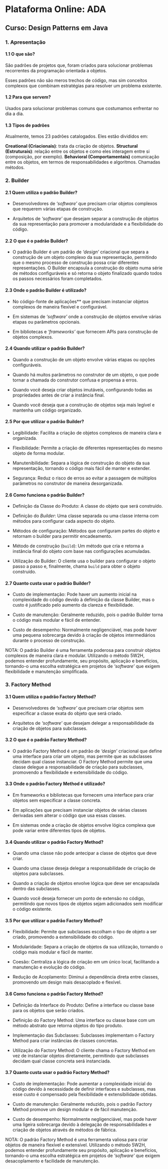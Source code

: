 # Plataforma Online: ADA

## Curso: Design Patterns em Java

### 1. Apresentação

#### 1.1 O que são?

São padrões de projetos que, foram criados para solucionar problemas recorrentes da programação orientada a objetos.

Esses padrões não são meros trechos de código, mas sim conceitos complexos que combinam estratégias para resolver
um problema existente.

#### 1.2 Para que servem?

Usados para solucionar problemas comuns que costumamos enfrentar no dia a dia.

#### 1.3 Tipos de padrões

Atualmente, temos 23 padrões catalogados. Eles estão divididos em:

**Creational (Criacionais)**: trata da criação de objetos.
**Structural (Estruturais)**: relação entre os objetos e como eles interagem entre si (composição, por exemplo).
**Behavioral (Comportamentais)** comunicação entre os objetos, em termos de responsabilidades e algoritmos. Chamadas
métodos.

### 2. Builder

#### 2.1 Quem utiliza o padrão Builder?

* Desenvolvedores de _‘software’_ que precisam criar objetos complexos que requerem várias etapas de construção.

* Arquitetos de _‘software’_ que desejam separar a construção de objetos da sua representação para promover a
modularidade e a flexibilidade do código.

#### 2.2 O que é o padrão Builder?

* O padrão Builder é um padrão de _‘design’_ criacional que separa a construção de um objeto complexo da sua representação,
permitindo que o mesmo processo de construção possa criar diferentes representações. O Builder encapsula a construção
do objeto numa série de métodos configuráveis e só retorna o objeto finalizado quando todos os passos necessários
foram completados.

#### 2.3 Onde o padrão Builder é utilizado?

* No código-fonte de aplicações** que precisam instanciar objetos complexos de maneira flexível e configurável.

* Em sistemas de _‘software’_ onde a construção de objetos envolve várias etapas ou parâmetros opcionais.

* Em bibliotecas e _‘frameworks’_ que fornecem APIs para construção de objetos complexos.

#### 2.4 Quando utilizar o padrão Builder?

* Quando a construção de um objeto envolve várias etapas ou opções configuráveis.

* Quando há muitos parâmetros no construtor de um objeto, o que pode tornar a chamada do construtor confusa e
propensa a erros.

* Quando você deseja criar objetos imutáveis, configurando todas as propriedades antes de criar a instância final.

* Quando você deseja que a construção de objetos seja mais legível e mantenha um código organizado.

#### 2.5 Por que utilizar o padrão Builder?

* Legibilidade: Facilita a criação de objetos complexos de maneira clara e organizada.

* Flexibilidade: Permite a criação de diferentes representações do mesmo objeto de forma modular.

* Manutenibilidade: Separa a lógica de construção do objeto da sua representação, tornando o código mais fácil
de manter e estender.

* Segurança: Reduz o risco de erros ao evitar a passagem de múltiplos parâmetros no construtor de maneira
desorganizada.

#### 2.6 Como funciona o padrão Builder?

* Definição da Classe do Produto: A classe do objeto que será construído. 

* Definição do _Builder_: Uma classe separada ou uma classe interna com métodos para configurar cada aspecto do objeto.

* Métodos de configuração: Métodos que configuram partes do objeto e retornam o builder para permitir
encadeamento.

* Método de construção (`build`): Um método que cria e retorna a instância final do objeto com base
nas configurações acumuladas. 

* Utilização do Builder: O cliente usa o builder para configurar o objeto passo a passo e, finalmente,
chama `build` para obter o objeto construído.

#### 2.7 Quanto custa usar o padrão Builder?

* Custo de implementação: Pode haver um aumento inicial na complexidade do código devido à definição da classe
Builder, mas o custo é justificado pelo aumento da clareza e flexibilidade.

* Custo de manutenção: Geralmente reduzido, pois o padrão Builder torna o código mais modular e fácil de entender.

* Custo de desempenho: Normalmente negligenciável, mas pode haver uma pequena sobrecarga devido à criação
de objetos intermediários durante o processo de construção.

NOTA: O padrão Builder é uma ferramenta poderosa para construir objetos complexos de maneira clara e modular.
Utilizando o método 5W2H, podemos entender profundamente, seu propósito, aplicação e benefícios,
tornando-o uma escolha estratégica em projetos de _‘software’_ que exigem flexibilidade e manutenção simplificada.

### 3. Factory Method

#### 3.1 Quem utiliza o padrão Factory Method?

* Desenvolvedores de _‘software’_ que precisam criar objetos sem especificar a classe exata do objeto que será criado.

* Arquitetos de _‘software’_ que desejam delegar a responsabilidade da criação de objetos para subclasses.

#### 3.2 O que é o padrão Factory Method?

* O padrão Factory Method é um padrão de _‘design’_ criacional que define uma interface para criar um objeto, 
mas permite que as subclasses decidam qual classe instanciar. O Factory Method permite que uma classe delegue a 
responsabilidade de criação para subclasses, promovendo a flexibilidade e extensibilidade do código.

#### 3.3 Onde o padrão Factory Method é utilizado?

* Em frameworks e bibliotecas que fornecem uma interface para criar objetos sem especificar a classe concreta.

* Em aplicações que precisam instanciar objetos de várias classes derivadas sem alterar o código que usa essas classes.

* Em sistemas onde a criação de objetos envolve lógica complexa que pode variar entre diferentes tipos de objetos.

#### 3.4 Quando utilizar o padrão Factory Method?

* Quando uma classe não pode antecipar a classe de objetos que deve criar.

* Quando uma classe deseja delegar a responsabilidade de criação de objetos para subclasses.

* Quando a criação de objetos envolve lógica que deve ser encapsulada dentro das subclasses.

* Quando você deseja fornecer um ponto de extensão no código, permitindo que novos tipos de objetos sejam adicionados 
sem modificar o código existente.

#### 3.5 Por que utilizar o padrão Factory Method?

* Flexibilidade: Permite que subclasses escolham o tipo de objeto a ser criado, promovendo a extensibilidade do código.

* Modularidade: Separa a criação de objetos da sua utilização, tornando o código mais modular e fácil de manter.

* Coesão: Centraliza a lógica de criação em um único local, facilitando a manutenção e evolução do código.

* Redução de Acoplamento: Diminui a dependência direta entre classes, promovendo um design mais desacoplado e flexível.

#### 3.6 Como funciona o padrão Factory Method?

* Definição da Interface do Produto: Define a interface ou classe base para os objetos que serão criados.

* Definição do Factory Method: Uma interface ou classe base com um método abstrato que retorna objetos do tipo produto.

* Implementação das Subclasses: Subclasses implementam o Factory Method para criar instâncias de classes concretas.

* Utilização do Factory Method: O cliente chama o Factory Method em vez de instanciar objetos diretamente, permitindo 
que subclasses decidam qual classe concreta será instanciada.

#### 3.7 Quanto custa usar o padrão Factory Method?

* Custo de implementação: Pode aumentar a complexidade inicial do código devido à necessidade de definir interfaces e 
subclasses, mas esse custo é compensado pela flexibilidade e extensibilidade obtidas.

* Custo de manutenção: Geralmente reduzido, pois o padrão Factory Method promove um design modular e de fácil manutenção.

* Custo de desempenho: Normalmente negligenciável, mas pode haver uma ligeira sobrecarga devido à delegação de 
responsabilidades e criação de objetos através de métodos de fábrica.

NOTA: O padrão Factory Method é uma ferramenta valiosa para criar objetos de maneira flexível e extensível. 
Utilizando o método 5W2H, podemos entender profundamente seu propósito, aplicação e benefícios, tornando-o uma escolha 
estratégica em projetos de _‘software’_ que exigem desacoplamento e facilidade de manutenção.